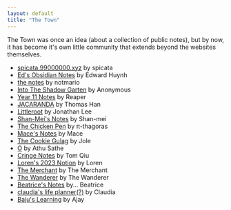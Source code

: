 ```yaml
---
layout: default
title: "The Town"
---
```


The Town was once an idea (about a collection of public notes), but by now, it has become it's own little community that extends beyond the websites themselves.

- [spicata.99000000.xyz](https://spicata.99000000.xyz/) by spicata
- [Ed's Obsidian Notes](https://obsidiannotes-v-4.pages.dev/) by Edward Huynh
- [the notes](https://notmario.github.io/thenotes/) by notmario
- [Into The Shadow Garten](https://anonymoof1528.github.io/into-the-shadow-garten/) by Anonymous
- [Year 11 Notes](https://grim4reaper.github.io/Year11Notes/) by Reaper
- [JACARANDA](https://nottacoz.github.io/jacaranda/) by Thomas Han
- [Littleroot](https://nottaro.github.io/littleroot/) by Jonathan Lee
- [Shan-Mei's Notes](https://shan-mei.github.io/shanmeis-notes/) by Shan-mei
- [The Chicken Pen](https://pi-thagoras.github.io/the-chicken-pen/) by π-thagoras
- [Mace's Notes](https://macesnotes.netlify.app/) by Mace
- [The Cookie Gulag](https://rubver16.github.io/joles-notes/) by Jole
- [O](https://super-cookies.github.io/duk/) by Athu Sathe
- [Cringe Notes](https://grimreaper2654.github.io/Notes/) by Tom Qiu
- [Loren's 2023 Notion](https://ionized-satellite-e99.notion.site/Loren-s-2023-Notion-cd03827de0a743468d9fb5a70413fc95) by Loren
- [The Merchant](https://harzavad.github.io/the-merchant/) by The Merchant
- [The Wanderer](https://rewind789.github.io/wanderer-archive/) by The Wanderer
- [Beatrice's Notes](https://beatricesychong.wixsite.com/notes) by... Beatrice
- [claudia's life planner(?)](https://cshc.notion.site/cshc/claudia-s-life-planner-c23280690bef46b79adee2d0773c5591) by Claudia
- [Baju's Learning](https://rjdjcool3.github.io/baju-s/) by Ajay

